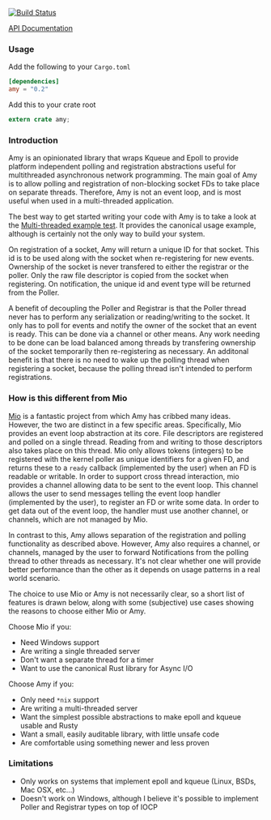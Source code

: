 [![Build
Status](https://travis-ci.org/andrewjstone/amy.svg?branch=master)](https://travis-ci.org/andrewjstone/amy)

[API Documentation](https://crates.fyi/crates/amy/0.1.0/)

### Usage

Add the following to your `Cargo.toml`

```toml
[dependencies]
amy = "0.2"
```

Add this to your crate root

```rust
extern crate amy;
```

### Introduction

Amy is an opinionated library that wraps Kqueue and Epoll to provide platform independent polling
and registration abstractions useful for multithreaded asynchronous network programming. The main
goal of Amy is to allow polling and registration of non-blocking socket FDs to take place on
separate threads. Therefore, Amy is not an event loop, and is most useful when used in a
multi-threaded application.

The best way to get started writing your code with Amy is to take a look at the [Multi-threaded
example test](https://github.com/andrewjstone/amy/blob/master/tests/multithread-example.rs). It
provides the canonical usage example, although is certainly not the only way to build your system.

On registration of a socket, Amy will return a unique ID for that socket. This id is to
be used along with the socket when re-registering for new events. Ownership of the socket is never
transfered to either the registrar or the poller. Only the raw file descriptor is copied from the
socket when registering. On notification, the unique id and event type will be returned from the
Poller.

A benefit of decoupling the Poller and Registrar is that the Poller thread never has to perform any
serialization or reading/writing to the socket. It only has to poll for events and notify the owner
of the socket that an event is ready. This can be done via a channel or other means. Any work
needing to be done can be load balanced among threads by transfering ownership of the socket
temporarily then re-registering as necessary. An additonal benefit is that there is no need to wake
up the polling thread when registering a socket, because the polling thread isn't intended to
perform registrations.

### How is this different from Mio

[Mio](https://github.com/carllerche/mio/) is a fantastic project from which Amy has cribbed many
ideas. However, the two are distinct in a few specific areas. Specifically, Mio provides an event
loop abstraction at its core. File descriptors are registered and polled on a single thread.
Reading from and writing to those descriptors also takes place on this thread. Mio only allows tokens
(integers) to be registered with the kernel poller as unique identifiers for a given FD, and returns
these to a `ready` callback (implemented by the user) when an FD is readable or writable. In order to
support cross thread interaction, mio provides a channel allowing data to be sent to the event
loop. This channel allows the user to send messages telling the event loop handler (implemented by
the user), to register an FD or write some data. In order to get data out of the event loop, the
handler must use another channel, or channels, which are not managed by Mio.

In contrast to this, Amy allows separation of the registration and polling functionality as
described above. However, Amy also requires a channel, or channels, managed by the user to forward
Notifications from the polling thread to other threads as necessary. It's not clear whether one will
provide better performance than the other as it depends on usage patterns in a real world scenario.

The choice to use Mio or Amy is not necessarily clear, so a short list of features is drawn below,
along with some (subjective) use cases showing the reasons to choose either Mio or Amy.

Choose Mio if you:
 * Need Windows support
 * Are writing a single threaded server
 * Don't want a separate thread for a timer
 * Want to use the canonical Rust library for Async I/O

Choose Amy if you:
 * Only need `*nix` support
 * Are writing a multi-threaded server
 * Want the simplest possible abstractions to make epoll and kqueue usable and Rusty
 * Want a small, easily auditable library, with little unsafe code
 * Are comfortable using something newer and less proven

### Limitations
 * Only works on systems that implement epoll and kqueue (Linux, BSDs, Mac OSX, etc...)
 * Doesn't work on Windows, although I believe it's possible to implement Poller and Registrar
   types on top of IOCP
